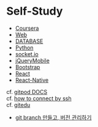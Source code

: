 # Self-Study
* [Coursera](./Coursera)
* [Web](./Web-n)
* [DATABASE](./DATABASE)
* [Python](.Python)
* [socket.io](./socket.io)
* [jQueryMobile](./jQueryMobile)
* [Bootstrap](./Bootstrap)
* [React](./React)
* [React-Native](./React-Native)

cf. [gitpod DOCS](https://www.gitpod.io/docs/)<br>
cf. [how to connect by ssh](https://opentutorials.org/module/432/3742)<br>
cf. [gitedu](https://education.github.com/pack)

* [git branch 만들고, 버전 관리하기](https://backlog.com/git-tutorial/kr/stepup/stepup2_2.html)